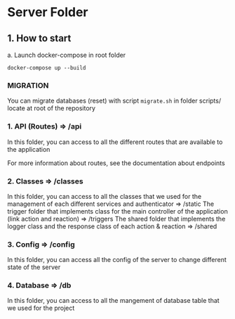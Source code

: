 # Server Folder

## 1. How to start

a. Launch docker-compose in root folder
```
docker-compose up --build
```

### MIGRATION

You can migrate databases (reset) with script `migrate.sh` in folder scripts/ locate at root of the repository

### 1. API (Routes) => /api

In this folder, you can access to all the different routes that are available to the application

For more information about routes, see the documentation about endpoints

### 2. Classes => /classes

In this folder, you can access to all the classes that we used for the management of each different
services and authenticator => /static
The trigger folder that implements class for the main controller of the application (link action and reaction) => /triggers
The shared folder that implements the logger class and the response class of each action & reaction => /shared

### 3. Config => /config

In this folder, you can access all the config of the server to change different state of the server

### 4. Database => /db

In this folder, you can access to all the mangement of database table that we used for the project